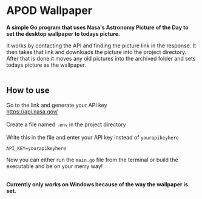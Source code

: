 # APOD Wallpaper
<strong>A simple Go program that uses Nasa's Astronomy Picture of the Day to set the desktop wallpaper to todays picture.</strong>

It works by contacting the API and finding the picture link in the response. It then takes that link and downloads the picture into the project directory. After that is done it moves any old pictures into the archived folder and sets todays picture as the wallpaper.
<br><br>
## How to use
Go to the link and generate your API key<br>
https://api.nasa.gov/<br><br>
Create a file named ``.env`` in the project directory<br><br>
Write this in the file and enter your API key instead of ``yourapikeyhere``<br>
```
API_KEY=yourapikeyhere
```
Now you can either run the ``main.go`` file from the terminal or build the executable and be on your merry way!

<br>
<strong>Currently only works on Windows because of the way the wallpaper is set.</strong>
